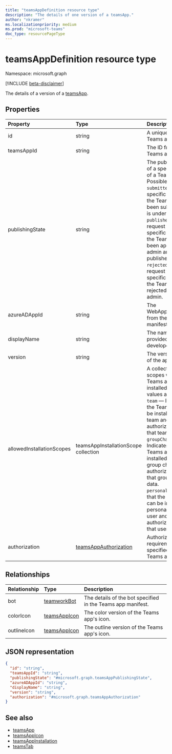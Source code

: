 ```yaml
---
title: "teamsAppDefinition resource type"
description: "The details of one version of a teamsApp."
author: "nkramer"
ms.localizationpriority: medium
ms.prod: "microsoft-teams"
doc_type: resourcePageType
---
```


# teamsAppDefinition resource type

Namespace: microsoft.graph

[!INCLUDE [beta-disclaimer](../../includes/beta-disclaimer.md)]

The details of a version of a [teamsApp](teamsapp.md).

## Properties

| Property            | Type     | Description                                            |
|:------------------- |:-------- |:------------------------------------------------------ |
| id                  | string   | A unique ID (not the Teams app ID).                     |
| teamsAppId          | string   | The ID from the Teams app manifest.                    |
| publishingState     | string   | The published status of a specific version of a Teams app. Possible values are:</br>`submitted` — The specific version of the Teams app has been submitted and is under review. </br>`published`  — The request to publish the specific version of the Teams app has been approved by the admin and the app is published. </br> `rejected` — The request to publish the specific version of the Teams app was rejected by the admin. |
| azureADAppId        | string   | The WebApplicationInfo.Id from the Teams app manifest. |
| displayName         | string   | The name of the app provided by the app developer.     |
| version             | string   | The version number of the application.                 |
| allowedInstallationScopes | teamsAppInstallationScope collection | A collection of scopes where the Teams app can be installed. Possible values are:</br>`team` — Indicates that the Teams app can be installed within a team and is authorized to access that team's data. </br>`groupChat`  — Indicates that the Teams app can be installed within a group chat and is authorized to access that group chat's data. </br> `personal` — Indicates that the Teams app can be installed in the personal scope of a user and is authorized to access that user's data. |
|authorization|[teamsAppAuthorization](../resources/teamsappauthorization.md)|Authorization requirements specified in the Teams app manifest.|

## Relationships

| Relationship   | Type	                          | Description                                                 |
|:-------------- |:------------------------------ |:----------------------------------------------------------- |
| bot            |[teamworkBot](teamworkbot.md)   | The details of the bot specified in the Teams app manifest. |
| colorIcon      |[teamsAppIcon](teamsappicon.md) | The color version of the Teams app's icon.                   |
| outlineIcon    |[teamsAppIcon](teamsappicon.md) | The outline version of the Teams app's icon.                 |

## JSON representation

<!-- {
  "blockType": "resource",
  "@odata.type": "microsoft.graph.teamsAppDefinition",
  "baseType": "microsoft.graph.entity"
}-->

```json
{
  "id": "string",
  "teamsAppId": "string",
  "publishingState": "#microsoft.graph.teamsAppPublishingState",
  "azureADAppId": "string",
  "displayName": "string",
  "version": "string",
  "authorization": "#microsoft.graph.teamsAppAuthorization"
}
```

## See also

- [teamsApp](teamsapp.md)
- [teamsAppIcon](teamsappicon.md)
- [teamsAppInstallation](teamsappinstallation.md)
- [teamsTab](../resources/teamstab.md)

<!-- uuid: 8fcb5dbc-d5aa-4681-8e31-b001d5168d79
2015-10-25 14:57:30 UTC -->
<!--
{
  "type": "#page.annotation",
  "description": "teamsApp resource",
  "keywords": "",
  "section": "documentation",
  "tocPath": "",
  "suppressions": []
}
-->


